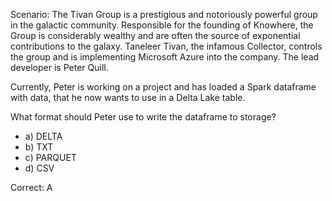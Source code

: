 Scenario: The Tivan Group is a prestigious and notoriously powerful group in the galactic community. Responsible for the founding of Knowhere, the Group is considerably wealthy and are often the source of exponential contributions to the galaxy. Taneleer Tivan, the infamous Collector, controls the group and is implementing Microsoft Azure into the company. The lead developer is Peter Quill.

Currently, Peter is working on a project and has loaded a Spark dataframe with data, that he now wants to use in a Delta Lake table.

What format should Peter use to write the dataframe to storage?

- a) DELTA
- b) TXT
- c) PARQUET
- d) CSV

Correct: A